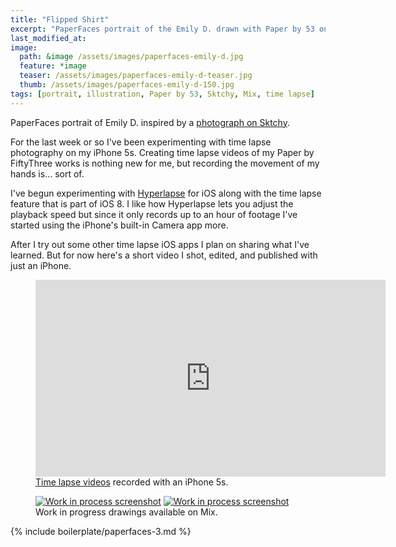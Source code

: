 ```yaml
---
title: "Flipped Shirt"
excerpt: "PaperFaces portrait of the Emily D. drawn with Paper by 53 on an iPad."
last_modified_at: 
image: 
  path: &image /assets/images/paperfaces-emily-d.jpg 
  feature: *image
  teaser: /assets/images/paperfaces-emily-d-teaser.jpg
  thumb: /assets/images/paperfaces-emily-d-150.jpg
tags: [portrait, illustration, Paper by 53, Sktchy, Mix, time lapse]
---
```


PaperFaces portrait of Emily D. inspired by a [photograph on Sktchy](http://sktchy.com/XBuFq).

For the last week or so I've been experimenting with time lapse photography on my iPhone 5s. Creating time lapse videos of my Paper by FiftyThree works is nothing new for me, but recording the movement of my hands is... sort of.

I've begun experimenting with [Hyperlapse](https://itunes.apple.com/us/app/hyperlapse-from-instagram/id740146917?mt=8) for iOS along with the time lapse feature that is part of iOS 8. I like how Hyperlapse lets you adjust the playback speed but since it only records up to an hour of footage I've started using the iPhone's built-in Camera app more.

After I try out some other time lapse iOS apps I plan on sharing what I've learned. But for now here's a short video I shot, edited, and published with just an iPhone.

<figure>
  <iframe width="560" height="315" src="https://www.youtube.com/embed/NShkvK72JTc" frameborder="0"> </iframe>
  <figcaption><a href="https://www.youtube.com/watch?v=9RTXF6wLMjw&list=PLaLqP2ipMLc6UugVLyTwWTiFtmmZzj7ao">Time lapse videos</a> recorded with an iPhone 5s.</figcaption>
</figure>

<figure class="half">
  <a href="https://mix.fiftythree.com/11098-Michael-Rose/2256482"><img src="{{ site.url }}/assets/images/paperfaces-emily-d-process-1-600.jpg" alt="Work in process screenshot"></a>
  <a href="https://mix.fiftythree.com/11098-Michael-Rose/2298299"><img src="{{ site.url }}/assets/images/paperfaces-emily-d-process-2-600.jpg" alt="Work in process screenshot"></a>
  <figcaption>Work in progress drawings available on Mix.</figcaption>
</figure>

{% include boilerplate/paperfaces-3.md %}
